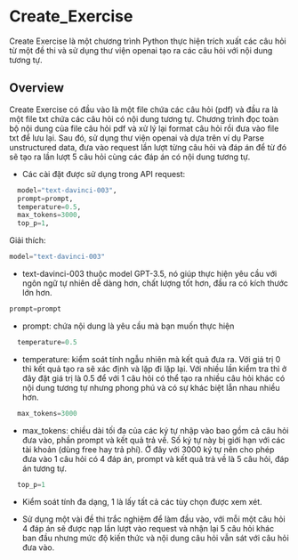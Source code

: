 # Create_Exercise
Create Exercise là một chương trình Python thực hiện trích xuất các câu hỏi từ một đề thi và sử dụng thư viện openai tạo ra các câu hỏi với nội dung tương tự.
## Overview
Create Exercise có đầu vào là một file chứa các câu hỏi (pdf) và đầu ra là một file txt chứa các câu hỏi có nội dung tương tự.
Chương trình đọc toàn bộ nội dung của file câu hỏi pdf và xử lý lại format câu hỏi rồi đưa vào file txt để lưu lại.
Sau đó, sử dụng thư viện openai và dựa trên ví dụ Parse unstructured data, đưa vào request lần lượt từng câu hỏi và đáp án để từ đó sẽ tạo ra lần lượt 5 câu hỏi cùng các đáp án có nội dung tương tự.
* Các cài đặt được sử dụng trong API request:
```python
  model="text-davinci-003",
  prompt=prompt,
  temperature=0.5,
  max_tokens=3000,
  top_p=1,
```
Giải thích:
```python
model="text-davinci-003"
```
* text-davinci-003 thuộc model GPT-3.5, nó giúp thực hiện yêu cầu với ngôn ngữ tự nhiên dễ dàng hơn, chất lượng tốt hơn, đầu ra có kích thước lớn hơn.
```python
prompt=prompt
```
* prompt: chứa nội dung là yêu cầu mà bạn muốn thực hiện
```python
  temperature=0.5
```
* temperature: kiểm soát tính ngẫu nhiên mà kết quả đưa ra. Với giá trị 0 thì kết quả tạo ra sẽ xác định và lặp đi lặp lại. Với nhiều lần kiểm tra thì ở đây đặt giá trị là 0.5 để với 1 câu hỏi có thể tạo ra nhiều câu hỏi khác có nội dung tương tự nhưng phong phú và có sự khác biệt lẫn nhau nhiều hơn.
```python
  max_tokens=3000
```
* max_tokens: chiều dài tối đa của các ký tự nhập vào bao gồm cả câu hỏi đưa vào, phần prompt và kết quả trả về. Số ký tự này bị giới hạn với các tài khoản (dùng free hay trả phí). Ở đây với 3000 ký tự nên cho phép đưa vào 1 câu hỏi có 4 đáp án, prompt và kết quả trả về là 5 câu hỏi, đáp án tương tự.
```python
  top_p=1
```
* Kiểm soát tính đa dạng, 1 là lấy tất cả các tùy chọn được xem xét.

* Sử dụng một vài đề thi trắc nghiệm để làm đầu vào, với mỗi một câu hỏi 4 đáp án sẽ được nạp lần lượt vào request và nhận lại 5 câu hỏi khác ban đầu nhưng mức độ kiến thức và nội dung câu hỏi vẫn sát với câu hỏi đưa vào.



